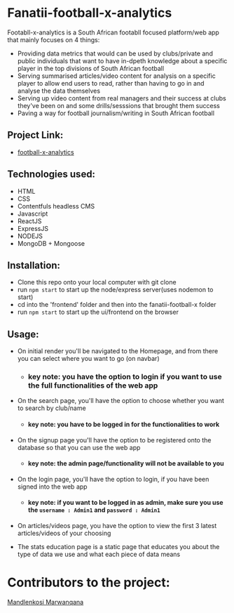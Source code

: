 # Fanatii-football-x-analytics
Footabll-x-analytics is a South African footabll focused platform/web app that mainly focuses on 4 things:

 * Providing data metrics that would can be used by clubs/private and public individuals that want to have in-dpeth knowledge about a specific player in the top divisions of South African football
 * Serving summarised articles/video content for analysis on a specific player to allow end users to read, rather than having to go in and analyse the data themselves
 * Serving up video content from real managers and their success at clubs they've been on and some drills/sesssions that brought them success
 * Paving a way for football journalism/writing in South African football
 
## Project Link: 
 * [football-x-analytics](https://fanatii-football-x-analytics.herokuapp.com/)

## Technologies used:
 * HTML
 * CSS
 * Contentfuls headless CMS
 * Javascript
 * ReactJS
 * ExpressJS
 * NODEJS
 * MongoDB + Mongoose
 
 ## Installation: 
 * Clone this repo onto your local computer with git clone
 * run `npm start` to start up the node/express server(uses nodemon to start)
 * cd into the 'frontend' folder and then into the fanatii-football-x folder
 * run `npm start` to start up the ui/frontend on the browser
 
 ## Usage: 
 * On initial render you'll be navigated to the Homepage, and from there you can select where you want to go (on navbar)
   * ### key note: you have the option to login if you want to use the full functionalities of the web app
 
 
 * On the search page, you'll have the option to choose whether you want to search by club/name
   * #### key note: you have to be logged in for the functionalities to work
   
   
 * On the signup page you'll have the option to be registered onto the database so that you can use the web app
   * #### key note: the admin page/functionality will not be available to you
  
  
 * On the login page, you'll have the option to login, if you have been signed into the web app
   * #### key note: if you want to be logged in as admin, make sure you use the `username : Admin1` and `password : Admin1`
  
  
 * On articles/videos page, you have the option to view the first 3 latest articles/videos of your choosing
 
 
 * The stats education page is a static page that educates you about the type of data we use and what each piece of data means
 
   
 
 
 
# Contributors to the project:
[Mandlenkosi Marwanqana](https://www.linkedin.com/in/mandlenkosi-marwanqana-b08357218/)
 
 
 
 
